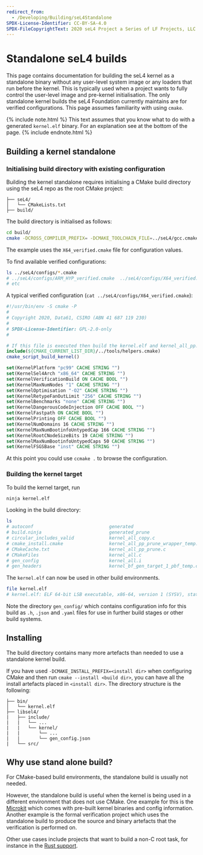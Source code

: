 ```yaml
---
redirect_from:
  - /Developing/Building/seL4Standalone
SPDX-License-Identifier: CC-BY-SA-4.0
SPDX-FileCopyrightText: 2020 seL4 Project a Series of LF Projects, LLC.
---
```


# Standalone seL4 builds

This page contains documentation for building the seL4 kernel as a standalone
binary without any user-level system image or any loaders that run before the
kernel. This is typically used when a project wants to fully control the
user-level image and pre-kernel initialisation. The only standalone kernel
builds the seL4 Foundation currently maintains are for verified configurations.
This page assumes familiarity with using `cmake`.

{% include note.html %}
This text assumes that you know what to do with a generated `kernel.elf` binary.
For an explanation see at the bottom of the page.
{% include endnote.html %}

## Building a kernel standalone

### Initialising build directory with existing configuration

Building the kernel standalone requires initialising a CMake build directory
using the seL4 repo as the root CMake project:

```none
├── seL4/
│   └── CMakeLists.txt
├── build/
```

The build directory is initialised as follows:

```sh
cd build/
cmake -DCROSS_COMPILER_PREFIX= -DCMAKE_TOOLCHAIN_FILE=../seL4/gcc.cmake -G Ninja -C ../seL4/configs/X64_verified.cmake ../seL4/
```

The example uses the `X64_verified.cmake` file for configuration values.

To find available verified configurations:

```sh
ls ../seL4/configs/*.cmake
# ../seL4/configs/ARM_HYP_verified.cmake  ../seL4/configs/X64_verified.cmake
# etc
```

A typical verified configuration (`cat ../seL4/configs/X64_verified.cmake`):

```cmake
#!/usr/bin/env -S cmake -P
#
# Copyright 2020, Data61, CSIRO (ABN 41 687 119 230)
#
# SPDX-License-Identifier: GPL-2.0-only
#

# If this file is executed then build the kernel.elf and kernel_all_pp.c file
include(${CMAKE_CURRENT_LIST_DIR}/../tools/helpers.cmake)
cmake_script_build_kernel()

set(KernelPlatform "pc99" CACHE STRING "")
set(KernelSel4Arch "x86_64" CACHE STRING "")
set(KernelVerificationBuild ON CACHE BOOL "")
set(KernelMaxNumNodes "1" CACHE STRING "")
set(KernelOptimisation "-O2" CACHE STRING "")
set(KernelRetypeFanOutLimit "256" CACHE STRING "")
set(KernelBenchmarks "none" CACHE STRING "")
set(KernelDangerousCodeInjection OFF CACHE BOOL "")
set(KernelFastpath ON CACHE BOOL "")
set(KernelPrinting OFF CACHE BOOL "")
set(KernelNumDomains 16 CACHE STRING "")
set(KernelMaxNumBootinfoUntypedCap 166 CACHE STRING "")
set(KernelRootCNodeSizeBits 19 CACHE STRING "")
set(KernelMaxNumBootinfoUntypedCaps 50 CACHE STRING "")
set(KernelFSGSBase "inst" CACHE STRING "")
```

At this point you could use `ccmake .` to browse the configuration.

### Building the kernel target

To build the kernel target, run

```sh
ninja kernel.elf
```

Looking in the build directory:

```sh
ls
# autoconf                            generated                           kernel_bf_gen_target_11_pbf_temp.c
# build.ninja                         generated_prune                     kernel_bf_gen_target_111_pbf_temp.c
# circular_includes_valid             kernel_all_copy.c                   kernel.elf
# cmake_install.cmake                 kernel_all_pp_prune_wrapper_temp.c  libsel4
# CMakeCache.txt                      kernel_all_pp_prune.c               linker_ld_wrapper_temp.c
# CMakeFiles                          kernel_all.c                        linker.lds_pp
# gen_config                          kernel_all.i
# gen_headers                         kernel_bf_gen_target_1_pbf_temp.c
```

The `kernel.elf` can now be used in other build environments.

```sh
file kernel.elf
# kernel.elf: ELF 64-bit LSB executable, x86-64, version 1 (SYSV), statically linked, not stripped
```

Note the directory `gen_config/` which contains configuration info for this
build as `.h`, `.json` and `.yaml` files for use in further build stages or
other build systems.

## Installing

The build directory contains many more artefacts than needed to use a standalone
kernel build.

If you have used `-DCMAKE_INSTALL_PREFIX=<install dir>` when configuring CMake
and then run `cmake --install <build dir>`, you can have all the install
artefacts placed in `<install dir>`. The directory structure is the following:

```none
├── bin/
│   └── kernel.elf
├── libsel4/
|   ├── include/
|   |   └── ...
|   |   └── kernel/
|   |       └── ...
|   |       └── gen_config.json
|   └── src/
```

## Why use stand alone build?

For CMake-based build environments, the standalone build is usually not needed.

However, the standalone build is useful when the kernel is being used in a
different environment that does not use CMake. One example for this is the
[Microkit](../microkit/) which comes with pre-built kernel binaries and config
information. Another example is the formal verification project which uses the
standalone build to produce the source and binary artefacts that the
verification is performed on.

Other use cases include projects that want to build a non-C root task, for
instance in the [Rust support](../rust/).
